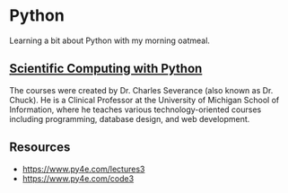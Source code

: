 # Python

Learning a bit about Python with my morning oatmeal.

## [Scientific Computing with Python](https://www.freecodecamp.org/learn/scientific-computing-with-python/)

The courses were created by Dr. Charles Severance (also known as Dr. Chuck). He is a Clinical Professor at the
University of Michigan School of Information, where he teaches various technology-oriented courses including
programming, database design, and web development.

## Resources

- https://www.py4e.com/lectures3
- https://www.py4e.com/code3